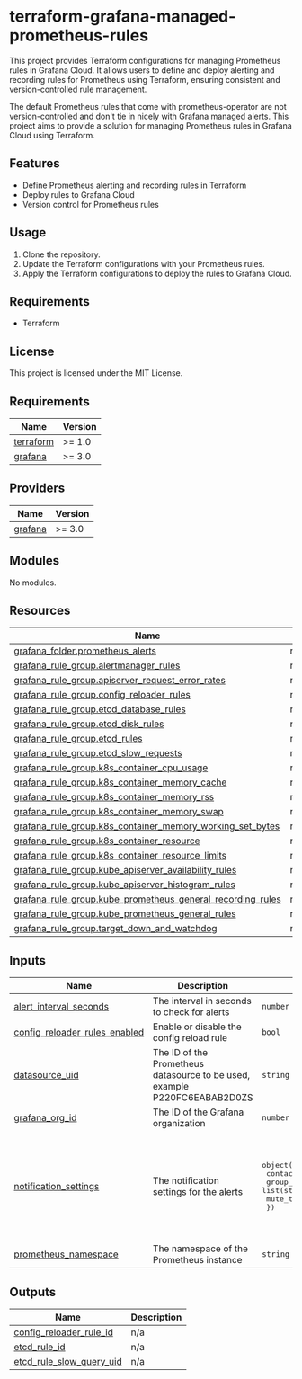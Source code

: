 # terraform-grafana-managed-prometheus-rules

This project provides Terraform configurations for managing Prometheus rules in Grafana Cloud. It allows users to define and deploy alerting and recording rules for Prometheus using Terraform, ensuring consistent and version-controlled rule management.

The default Prometheus rules that come with prometheus-operator are not version-controlled and don't tie in nicely with Grafana managed alerts. This project aims to provide a solution for managing Prometheus rules in Grafana Cloud using Terraform.

## Features
- Define Prometheus alerting and recording rules in Terraform
- Deploy rules to Grafana Cloud
- Version control for Prometheus rules

## Usage
1. Clone the repository.
2. Update the Terraform configurations with your Prometheus rules.
3. Apply the Terraform configurations to deploy the rules to Grafana Cloud.

## Requirements
- Terraform

## License
This project is licensed under the MIT License.

<!-- BEGIN_TF_DOCS -->
## Requirements

| Name | Version |
|------|---------|
| <a name="requirement_terraform"></a> [terraform](#requirement\_terraform) | >= 1.0 |
| <a name="requirement_grafana"></a> [grafana](#requirement\_grafana) | >= 3.0 |

## Providers

| Name | Version |
|------|---------|
| <a name="provider_grafana"></a> [grafana](#provider\_grafana) | >= 3.0 |

## Modules

No modules.

## Resources

| Name | Type |
|------|------|
| [grafana_folder.prometheus_alerts](https://registry.terraform.io/providers/grafana/grafana/latest/docs/resources/folder) | resource |
| [grafana_rule_group.alertmanager_rules](https://registry.terraform.io/providers/grafana/grafana/latest/docs/resources/rule_group) | resource |
| [grafana_rule_group.apiserver_request_error_rates](https://registry.terraform.io/providers/grafana/grafana/latest/docs/resources/rule_group) | resource |
| [grafana_rule_group.config_reloader_rules](https://registry.terraform.io/providers/grafana/grafana/latest/docs/resources/rule_group) | resource |
| [grafana_rule_group.etcd_database_rules](https://registry.terraform.io/providers/grafana/grafana/latest/docs/resources/rule_group) | resource |
| [grafana_rule_group.etcd_disk_rules](https://registry.terraform.io/providers/grafana/grafana/latest/docs/resources/rule_group) | resource |
| [grafana_rule_group.etcd_rules](https://registry.terraform.io/providers/grafana/grafana/latest/docs/resources/rule_group) | resource |
| [grafana_rule_group.etcd_slow_requests](https://registry.terraform.io/providers/grafana/grafana/latest/docs/resources/rule_group) | resource |
| [grafana_rule_group.k8s_container_cpu_usage](https://registry.terraform.io/providers/grafana/grafana/latest/docs/resources/rule_group) | resource |
| [grafana_rule_group.k8s_container_memory_cache](https://registry.terraform.io/providers/grafana/grafana/latest/docs/resources/rule_group) | resource |
| [grafana_rule_group.k8s_container_memory_rss](https://registry.terraform.io/providers/grafana/grafana/latest/docs/resources/rule_group) | resource |
| [grafana_rule_group.k8s_container_memory_swap](https://registry.terraform.io/providers/grafana/grafana/latest/docs/resources/rule_group) | resource |
| [grafana_rule_group.k8s_container_memory_working_set_bytes](https://registry.terraform.io/providers/grafana/grafana/latest/docs/resources/rule_group) | resource |
| [grafana_rule_group.k8s_container_resource](https://registry.terraform.io/providers/grafana/grafana/latest/docs/resources/rule_group) | resource |
| [grafana_rule_group.k8s_container_resource_limits](https://registry.terraform.io/providers/grafana/grafana/latest/docs/resources/rule_group) | resource |
| [grafana_rule_group.kube_apiserver_availability_rules](https://registry.terraform.io/providers/grafana/grafana/latest/docs/resources/rule_group) | resource |
| [grafana_rule_group.kube_apiserver_histogram_rules](https://registry.terraform.io/providers/grafana/grafana/latest/docs/resources/rule_group) | resource |
| [grafana_rule_group.kube_prometheus_general_recording_rules](https://registry.terraform.io/providers/grafana/grafana/latest/docs/resources/rule_group) | resource |
| [grafana_rule_group.kube_prometheus_general_rules](https://registry.terraform.io/providers/grafana/grafana/latest/docs/resources/rule_group) | resource |
| [grafana_rule_group.target_down_and_watchdog](https://registry.terraform.io/providers/grafana/grafana/latest/docs/resources/rule_group) | resource |

## Inputs

| Name | Description | Type | Default | Required |
|------|-------------|------|---------|:--------:|
| <a name="input_alert_interval_seconds"></a> [alert\_interval\_seconds](#input\_alert\_interval\_seconds) | The interval in seconds to check for alerts | `number` | `60` | no |
| <a name="input_config_reloader_rules_enabled"></a> [config\_reloader\_rules\_enabled](#input\_config\_reloader\_rules\_enabled) | Enable or disable the config reload rule | `bool` | `true` | no |
| <a name="input_datasource_uid"></a> [datasource\_uid](#input\_datasource\_uid) | The ID of the Prometheus datasource to be used, example P220FC6EABAB2D0ZS | `string` | n/a | yes |
| <a name="input_grafana_org_id"></a> [grafana\_org\_id](#input\_grafana\_org\_id) | The ID of the Grafana organization | `number` | `1` | no |
| <a name="input_notification_settings"></a> [notification\_settings](#input\_notification\_settings) | The notification settings for the alerts | <pre>object({<br/>        contact_point = string<br/>        group_by      = list(string)<br/>        mute_timings  = list(string)<br/>    })</pre> | <pre>{<br/>  "contact_point": "team-infrastructure-notifications",<br/>  "group_by": [<br/>    "namespace",<br/>    "pod"<br/>  ],<br/>  "mute_timings": null<br/>}</pre> | no |
| <a name="input_prometheus_namespace"></a> [prometheus\_namespace](#input\_prometheus\_namespace) | The namespace of the Prometheus instance | `string` | `"prometheus"` | no |

## Outputs

| Name | Description |
|------|-------------|
| <a name="output_config_reloader_rule_id"></a> [config\_reloader\_rule\_id](#output\_config\_reloader\_rule\_id) | n/a |
| <a name="output_etcd_rule_id"></a> [etcd\_rule\_id](#output\_etcd\_rule\_id) | n/a |
| <a name="output_etcd_rule_slow_query_uid"></a> [etcd\_rule\_slow\_query\_uid](#output\_etcd\_rule\_slow\_query\_uid) | n/a |
<!-- END_TF_DOCS -->
